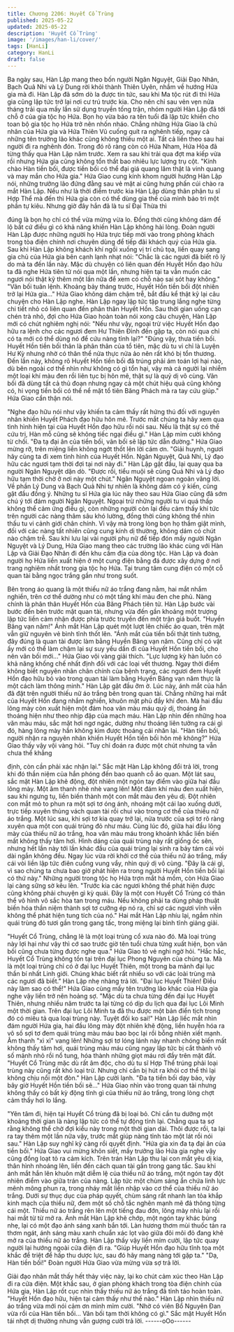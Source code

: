 ```yaml
---
title: Chương 2206: Huyết Cổ Trùng
published: 2025-05-22
updated: 2025-05-22
description: 'Huyết Cổ Trùng'
image: '/images/han-li/cover/'
tags: [HanLi]
category: HanLi
draft: false
---
```


Ba ngày sau, Hàn Lập mang theo bốn người Ngân Nguyệt, Giải
Đạo Nhân, Bạch Quả Nhi và Lý Dung rời khỏi thành Thiên Uyên,
nhắm về hướng Hứa gia mà đi.
Hàn Lập đã sớm dò la được tin tức, sau khi Ma tộc rút đi thì Hứa
gia cũng lập tức trở lại nơi cư trú trước kia.
Cho nên chỉ sau vẻn vẹn nửa tháng trải qua mấy lần sử dụng
truyền tống trận, nhóm người Hàn Lập đã tới chỗ ở của gia tộc họ
Hứa.
Bọn họ vừa báo ra tên tuổi đã lập tức khiến cho toan bộ gia tộc họ
Hứa trở nên nhốn nháo.
Chẳng những Hứa Giao là chủ nhân của Hứa gia và Hứa Thiên
Vũ cuống quít ra nghênh tiếp, ngay cả những tên trưởng lão khác
cũng không thiếu một ai. Tất cả liền theo sau hai người đi ra
nghênh đón.
Trong đó rõ ràng còn có Hứa Nham, Hứa Hỏa đã từng thấy qua
Hàn Lập năm trước.
Xem ra sau khi trải qua đợt ma kiếp vừa rồi nhưng Hứa gia cũng
không tổn thất bao nhiêu lực lượng trụ cột.
"Kính chào Hàn tiền bối, được tiền bối có thể đại giá quang lâm
thật là vinh quang và may mắn cho Hứa gia." Hứa Giao cung kính
khom người hướng Hàn Lập nói, những trưởng lão đứng đằng
sau vẻ mặt ai cũng hưng phấn cúi chào ra mắt Hàn Lập.
Nếu như là thời điểm trước kia Hàn Lập dùng thân phận tu sĩ Hợp
Thể mà đến thì Hứa gia còn có thể dùng gia thế của mình bảo trì
một phần tự kiêu. Nhưng giờ đây hắn đã là tu sĩ Đại Thừa thì

đúng là bọn họ chỉ có thể vừa mừng vừa lo. Đồng thời cũng
không dám để lộ bất cứ điều gì có khả năng khiến Hàn Lập không
hài lòng.
Đoàn người Hàn Lập được những người họ Hứa trực tiếp mời
vào trong phòng khách trong tòa điện chính nơi chuyên dùng để
tiếp đãi khách quý của Hứa gia.
Sau khi Hàn Lập không khách khí ngồi xuống vị trí chủ tọa, liền
quay sang gia chủ của Hứa gia bên cạnh lạnh nhạt nói:
"Chắc là các ngươi đã biết rõ lý do mà ta đến lần này. Mặc dù
chuyện có liên quan đến Huyết Hồn đạo hữu ta đã nghe Hứa tiên
tử nói qua một lần, nhưng hiện tại ta vẫn muốn các ngươi nói thật
kỹ thêm một lần nữa để xem có chỗ nào sai sót hay không."
"Vãn bối tuân lệnh. Khoảng bảy tháng trước, Huyết Hồn tiền bối
đột nhiên trở lại Hứa gia..." Hứa Giao không dám chậm trễ, bắt
đầu kể thật kỹ lại câu chuyện cho Hàn Lập nghe.
Hàn Lập ngay lập tức tập trung lắng nghe từng chi tiết nhỏ có liên
quan đến phân thân Huyết Hồn.
Sau thời gian uống cạn chén trà nhỏ, đợi cho Hứa Giao hoàn
toàn nói xong câu chuyện, Hàn Lập mới có chút nghiêm nghị nói:
"Nếu như vậy, ngoại trừ việc Huyết Hồn đạo hữu ra lệnh cho các
ngươi đem Hư Thiên Đỉnh đến gặp ta, còn nói qua chỉ có ta mới
có thể dùng nó để cứu nàng tỉnh lại?"
"Đúng vậy, thưa tiền bối. Huyết Hồn tiền bối thân là phân thân của
tổ tiên, mặc dù tu vi chỉ là Luyện Hư Kỳ nhưng nhờ có thân thể
nửa thực nửa ảo nên rất khó bị tổn thương. Đến lần này, không rõ
Huyết Hồn tiền bối đã trúng phải ám toán lợi hại nào, dù bên
ngoài cơ thể nhìn như không có gì tổn hại, vậy mà cả người lại
nhiễm một loại khí màu đen rồi liên tục bị hôn mê, thật sự là quỷ
dị vô cùng. Vãn bối đã dùng tất cả thủ đoạn nhưng ngay cả một
chút hiệu quả cũng không có, hi vọng tiền bối có thể nể mặt tổ
tiên Băng Phách mà ra tay cứu giúp." Hứa Giao cẩn thận nói.

"Nghe đạo hữu nói như vậy khiến ta cảm thấy rất hứng thú đối với
nguyên nhân khiến Huyết Phách đạo hữu hôn mê. Trước mắt
chúng ta hãy xem qua tình hình hiện tại của Huyết Hồn đạo hữu
rồi nói sau. Nếu là thật sự có thể cứu trị, Hàn mỗ cũng sẽ không
tiếc ngại điều gì." Hàn Lập mỉm cười không từ chối.
"Đa tạ đại ân của tiền bối, vãn bối sẽ lập tức dẫn đường." Hứa
Giao mừng rỡ, trên miệng liền không ngớt thốt lên lời cám ơn.
"Giải huynh, ngươi hãy cùng ta đi xem tình hình của Huyết Hồn.
Ngân Nguyệt, Quả Nhi, Lý đạo hữu các ngươi tạm thời đợi tại nơi
này đi." Hàn Lập gật đầu, lại quay qua ba người Ngân Nguyệt dặn
dò.
"Được rồi, tiểu muội sẽ cùng Quả Nhi và Lý đạo hữu tạm thời chờ
ở nơi này một chút." Ngân Nguyệt ngoan ngoãn vâng lời.
Về phần Lý Dung và Bạch Quả Nhi tự nhiên là không dám có ý
kiến, cũng gật đầu đồng ý.
Những tu sĩ Hứa gia lúc nãy theo sau Hứa Giao cũng đã sớm chú
ý tới đám người Ngân Nguyệt. Ngoại trừ những người tu vi quá
thấp không thể cảm ứng điều gì, còn những người còn lại đều
cảm thấy khí tức trên người các nàng thâm sâu khó lường, đồng
thời cũng không thể nhìn thấu tu vi cảnh giới chân chính. Vì vậy
mà trong lòng bọn họ thầm giật mình, đối với các nàng tất nhiên
cũng cung kính dị thường, không dám có chút nào chậm trễ.
Sau khi lưu lại vài người phụ nữ để tiếp đón mấy người Ngân
Nguyệt và Lý Dung, Hứa Giao mang theo các trường lão khác
cùng với Hàn Lập và Giải Đạo Nhân đi đến khu cấm địa của dòng
tộc.
Hàn Lập và đoàn người họ Hứa liền xuất hiện ở một cung điện
bằng đá được xây dựng ở nơi trang nghiêm nhất trong gia tộc họ
Hứa.
Tại trung tâm cung điện có một cỗ quan tài bằng ngọc trắng gần
như trong suốt.

Bên trong áo quang là một thiếu nữ áo trắng đang nằm, hai mắt
nhắm nghiền, trên cơ thể dường như có một tầng khí màu đen
che phủ.
Nàng chính là phân thân Huyết Hồn của Băng Phách tiên tử.
Hàn Lập bước vài bước đến bên trước mặt quan tài, nhưng vừa
đến gần khoảng một trượng lập tức liền cảm nhận được phía
trước truyền đến một trận giá buốt.
"Huyền Băng vạn năm!" Ánh mắt Hàn Lập quét một lượt lên chiếc
áo quan, trên mặt vẫn giữ nguyên vẻ bình tĩnh thốt lên.
"Ánh mắt của tiền bối thật tinh tường, đây đúng là quan tài được
làm bằng Huyền Băng vạn năm. Cũng chỉ có vật ấy mới có thể
làm chậm lại sự suy yếu dần đi của Huyết Hồn tiền bối, cho nên
vãn bối mới..." Hứa Giao vội vàng giải thích.
"Lực lượng kỳ hàn luôn có khả năng khống chế nhất định đối với
các loại vết thương. Ngay thời điểm không biết nguyên nhân chân
chính của bệnh trạng, các ngươi đem Huyết Hồn đạo hữu bỏ vào
trong quan tài làm bằng Huyền Băng vạn năm thực là một cách
làm thông minh." Hàn Lập gật đầu ỡm ờ.
Lúc này, ánh mắt của hắn đã đặt trên người thiếu nữ áo trắng bên
trong quan tài.
Chẳng những hai mắt của Huyết Hồn đang nhắm nghiền, khuôn
mặt phủ đầy khí đen. Mà hai đầu lông mày còn xuất hiện một đám
hoa văn màu máu quỷ dị, thoáng ẩn thoáng hiện như theo nhịp
đập của mạch máu.
Hàn Lập nhìn đến những hoa văn màu máu, sắc mặt hơi ngơ
ngác, dường như thoáng liên tưởng ra cái gì đó, hàng lông mày
hắn không kìm được thoáng cái nhăn lại.
"Hàn tiền bối, người nhận ra nguyên nhân khiến Huyết Hồn tiền
bối hôn mê không?" Hứa Giao thấy vậy vội vàng hỏi.
"Tuy chỉ đoán ra được một chút nhưng ta vẫn chưa thể khẳng

định, còn cần phải xác nhận lại." Sắc mặt Hàn Lập không đổi trả
lời, trong khi đó thần niệm của hắn phóng đến bao quanh cỗ áo
quan.
Một lát sau, sắc mặt Hàn Lập khẽ động, đột nhiên một ngón tay
điểm vào giữa hai đầu lông mày.
Một âm thanh nhè nhè vang lên!
Một đám khí màu đen xuất hiện, sau khi ngưng tụ, liền biến thành
một con mắt màu đen yêu dị.
Đột nhiên con mắt mỏ to phun ra một sợi tơ óng ánh, nhoáng một
cái lao xuống dưới, trực tiếp xuyên thủng vách quan tài rồi chui
vào trong cơ thể của thiếu nữ áo trắng.
Một lúc sau, khi sợi tơ kia quay trở lại, nửa trước của sợi tơ rõ
ràng xuyên qua một con quái trùng đỏ như máu.
Cùng lúc đó, giữa hai đầu lông mày của thiếu nữ áo trắng, hoa
văn màu máu trong khoảnh khắc liền biến mất không thấy tăm
hơi.
Hình dáng của quái trùng này rất giống ốc sên, nhưng hết lần này
tới lần khác đầu của quái trùng lại sinh ra bảy tám cái vòi dài ngắn
không đều. Ngay lúc vừa rời khởi cơ thể của thiếu nữ áo trắng,
mấy cái vòi liền lập tức điên cuồng vung vẩy, nhìn quỷ dị vô cùng.
"Đây là cái gì, vì sao chúng ta chưa bao giờ phát hiện ra trong
người Huyết Hồn tiền bối lại có thứ này." Những người trong tộc
họ Hứa trợn mắt há mồm, còn Hứa Giao lại càng sững sờ kêu
lên.
"Trước kia các ngươi không thể phát hiện được cũng không phải
chuyện gì kỳ quái. Đây là một con Huyết Cổ Trùng có thân thể vô
hình vô sắc hòa tan trong máu. Nếu không phải ta dùng pháp
thuật biến hóa thần niệm thành sợi tơ cưỡng ép nó ra, chỉ sợ các
ngươi vĩnh viễn không thể phát hiện tung tích của nó." Hai mắt
Hàn Lập nhíu lại, ngắm nhìn quái trùng đỏ tươi gần trong gang
tấc, trong miệng lại bình tĩnh giảng giải.

"Huyết Cổ Trùng, chẳng lẽ là một loại trùng cổ xưa nào đó. Mà
loại trùng này lợi hại như vậy thì cớ sao trước giờ tên tuổi chưa
từng xuất hiện, bọn vãn bối cũng chưa từng được nghe qua." Hứa
Giao tỏ vẻ nghi ngờ hỏi.
"Hắc hắc, Huyết Cổ Trùng không tồn tại trên đại lục Phong
Nguyên của chúng ta. Mà là một loại trùng chỉ có ở đại lục Huyết
Thiên, một trong ba mảnh đại lục thần bí nhất Linh giới. Chúng
khác biết rất nhiều so với các loài trùng mà các ngươi đã biết."
Hàn Lập nhẹ nhàng trả lời.
"Đại lục Huyết Thiên! Điều này làm sao có thể!" Hứa Giao cùng
mấy tên trưởng lão khác của Hứa gia nghe vậy liền trở nên hoảng
sợ.
"Mặc dù ta chưa từng đến đại lục Huyết Thiên, nhưng nhiều năm
trước ta lại từng có dịp du lịch qua đại lục Lôi Minh một thời gian.
Trên đại lục Lôi Minh ta đã thu được một bản điển tịch trong đó có
miêu tả qua loại trùng này. Tuyệt đối ko sai!" Hàn Lập liếc mắt
nhìn đám người Hứa gia, hai đầu lông mày đột nhiên khẽ động,
liền huyễn hóa ra vô số sợi tơ đem quái trùng màu máu bao bọc
lại rồi bỗng nhiên xiết mạnh.
Âm thanh "xì xì" vang lên!
Những sợi tơ lóng lánh này nhanh chóng biến mất không thấy
tăm hơi, quái trùng màu máu cũng ngay lập tức bị cắt thành vô số
mảnh nhỏ rồi nổ tung, hóa thành những giọt máu rơi đầy trên mặt
đất.
"Huyết Cổ Trùng mặc dù rất âm độc, cho dù tu sĩ Hợp Thể trúng
phải loại trùng này cũng rất khó loại trừ. Nhưng chỉ cần bị hút ra
khỏi cơ thể thì lại không chịu nổi một đòn." Hàn Lập cười lạnh.
"Đa tạ tiền bối dạy bảo, vậy bây giờ Huyết Hồn tiền bối sẽ..." Hứa
Giao nhìn vào trong quan tài nhưng không thấy có bất kỳ động
tĩnh gì của thiếu nữ áo trắng, trong lòng chợt cảm thấy hơi lo
lắng.

"Yên tâm đi, hiện tại Huyết Cổ trùng đã bị loại bỏ. Chỉ cần tu
dưỡng một khoảng thời gian là nàng lập tức có thể tự động tỉnh
lại. Chẳng qua ta sợ rằng không thể chờ đợi kiểu này trong một
thời gian dài. Thôi được rồi, ta lại ra tay thêm một lần nữa vậy,
trước mắt giúp nàng tỉnh táo một lát rồi nói sau." Hàn Lập suy
nghĩ kỹ càng rồi quyết định.
"Hứa gia xin đa tạ đại ân của tiền bối." Hứa Giao vui mừng khôn
siết, mấy trưởng lão Hứa gia nghe vậy cũng đồng loạt tỏ ra cảm
kích.
Trên trán Hàn Lập thu lại con mắt yêu dị kia, thân hình nhoáng
lên, liền đến cách quan tài gần trong gang tấc. Sau khi ánh mắt
hắn lên khuôn mặt diễm lệ của thiếu nữ áo trắng, một ngón tay
đột nhiên điểm vào giữa trán của nàng.
Lập tức một chùm sáng ẩn chứa linh lực mênh mông phun ra,
trong nháy mắt liền nhập vào cơ thể của thiếu nữ áo trắng. Dưới
sự thục dục của pháp quyết, chùm sáng rất nhanh lan tỏa khắp
kinh mạch của thiếu nữ, đem một số chỗ tắc nghẽn mạnh mẽ đả
thông từng cái một.
Thiếu nữ áo trắng rên lên một tiếng đau đớn, lông mày nhíu lại rồi
hai mắt từ từ mở ra.
Ánh mắt Hàn Lập khẽ chớp, một ngón tay khác búng nhẹ, lại có
một đạo ánh sáng xanh bắn tới.
Làn hương thơm mùi thuốc tản ra thơm ngát, ánh sáng màu xanh
chuẩn xác lọt vào giữa đôi môi đỏ đang khẽ mở ra của thiếu nữ
áo trắng.
Hàn Lập thấy vậy liền mỉm cười, lập tức quay người lại hướng
ngoài cửa điện đi ra.
"Giúp Huyết Hồn đạo hữu tĩnh tọa một khắc để triệt để hấp thu
dược lực, sau đó hãy mang nàng tới gặp ta."
"Dạ, Hàn tiền bối!" Đoàn người Hứa Giao vừa mừng vừa sợ trả
lời.

Giải đạo nhân mắt thấy hết thảy việc này, lại ko chút cảm xúc theo
Hàn Lập đi ra cửa điện.
Một khắc sau, ở gian phòng khách trong tòa điện chính của Hứa
gia, Hàn Lập rốt cục nhìn thấy thiếu nữ áo trắng đã tỉnh táo hoàn
toàn.
"Huyết Hồn đạo hữu, hiện tại cảm thấy như thế nào." Hàn Lập
nhìn thiếu nữ áo trắng vừa mới nói cảm ơn mình mỉm cười.
"Nhờ có viên Bổ Nguyên Đan vừa rồi của Hàn tiền bối... Vãn bối
tạm thời không có gì." Sắc mặt Huyết Hồn tái nhợt dị thường
nhưng vẫn gượng cười trả lời.
------oOo------

